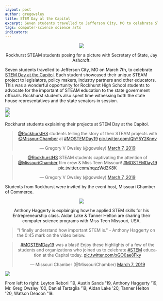 ```yaml
---
layout: post
author: gregowsley
title: STEM Day at the Capitol
excerpt: Seven students travelled to Jefferson City, MO to celebrate STEM Day at the Capitol.
tags: computer-science science arts 
indicators: 
---
```



<center>     
<div class="flex-wrapper">
  <div class="x1"><img src="{{ site.baseurl }}/img/STEMDayAtCapitol4.jpg"></div>
</div>
<p class="caption">Rockhurst STEAM students posing for a picture with Secretary of State, Jay Ashcroft.</p>
</center>

Seven students travelled to Jefferson City, MO on March 7th, to celebrate [STEM Day at the Capitol](https://mochamber.com/stem-day/). Each student showcased their unique STEAM project to legislators, policy makers, industry partners and other educators. This was a wonderful opportunity for Rockhurst High School students to advocate for the important of STEAM education to the state government officials. Rockhurst students also spent time witnessing both the state house representatives and the state senators in session. 

<div class="flex-wrapper">
  <div class="x1"><img src="{{ site.baseurl }}/img/STEMDayAtCapitol2.jpg"></div>
  <div class="x1"><img src="{{ site.baseur1 }}/img/STEMDayAtCapitol3.jpg"></div>
</div>
<p class="caption">Rockhurst students explaining their projects at STEM Day at the Capitol.</p>

<center><blockquote class="twitter-tweet" data-lang="en"><p lang="en" dir="ltr"><a href="https://twitter.com/RockhurstHS?ref_src=twsrc%5Etfw">@RockhurstHS</a> students telling the story of their STEAM projects with <a href="https://twitter.com/MissouriChamber?ref_src=twsrc%5Etfw">@MissouriChamber</a> at <a href="https://twitter.com/hashtag/MOSTEMDay19?src=hash&amp;ref_src=twsrc%5Etfw">#MOSTEMDay19</a> <a href="https://t.co/QhY5Y2Knnv">pic.twitter.com/QhY5Y2Knnv</a></p>&mdash; Gregory V Owsley (@gowsley) <a href="https://twitter.com/gowsley/status/1103681555447324674?ref_src=twsrc%5Etfw">March 7, 2019</a></blockquote>
<script async src="https://platform.twitter.com/widgets.js" charset="utf-8"></script></center>

<center><blockquote class="twitter-tweet" data-lang="en"><p lang="en" dir="ltr"><a href="https://twitter.com/RockhurstHS?ref_src=twsrc%5Etfw">@RockhurstHS</a> STEAM students captivating the attention of <a href="https://twitter.com/MissouriChamber?ref_src=twsrc%5Etfw">@MissouriChamber</a> film crew &amp; Miss Teen Missouri! <a href="https://twitter.com/hashtag/MOSTEMDay19?src=hash&amp;ref_src=twsrc%5Etfw">#MOSTEMDay19</a> <a href="https://t.co/nqzzWd2K8K">pic.twitter.com/nqzzWd2K8K</a></p>&mdash; Gregory V Owsley (@gowsley) <a href="https://twitter.com/gowsley/status/1103710285104381953?ref_src=twsrc%5Etfw">March 7, 2019</a></blockquote>
<script async src="https://platform.twitter.com/widgets.js" charset="utf-8"></script></center>


Students from Rockhurst were invited by the event host, Missouri Chamber of Commerce. 
<center>
<div class="flex-wrapper">
  <div class="x1"><img src="{{ site.baseurl }}/img/STEMDayAtCapitol1.jpg"></div>
</div>
<p class="caption">Anthony Haggerty is explainging how he applied STEM skills for his Entrepreneurship class. Aidan Lake & Tanner Helton are sharing their computer science programs with Miss Teen Missouri, USA.</p>
</center>

<blockquote>"I finally understand how important STEM is." - Anthony Haggerty on the 0:45 mark on the video below.</blockquote>

<center><blockquote class="twitter-tweet" data-lang="en"><p lang="en" dir="ltr"><a href="https://twitter.com/hashtag/MOSTEMDay19?src=hash&amp;ref_src=twsrc%5Etfw">#MOSTEMDay19</a> was a blast! Enjoy these highlights of a few of the students and organizations who joined us to celebrate <a href="https://twitter.com/hashtag/STEM?src=hash&amp;ref_src=twsrc%5Etfw">#STEM</a> education at the Capitol today. <a href="https://t.co/xGO0ae8Fky">pic.twitter.com/xGO0ae8Fky</a></p>&mdash; Missouri Chamber (@MissouriChamber) <a href="https://twitter.com/MissouriChamber/status/1103768324616282112?ref_src=twsrc%5Etfw">March 7, 2019</a></blockquote>
<script async src="https://platform.twitter.com/widgets.js" charset="utf-8"></script></center>

<div class="flex-wrapper">
  <div class="x1"><img src="{{ site.baseurl }}/img/STEMDayAtCapitol5.jpg"></div>
</div>
<p class="caption">From left to right: Leyton Rebori '19, Austin Sands '19, Anthony Haggerty '19, Mr. Greg Owsley '00, Daniel Tartaglia '19, Aidan Lake '20, Tanner Helton '20, Watson Deacon '19.</p>




